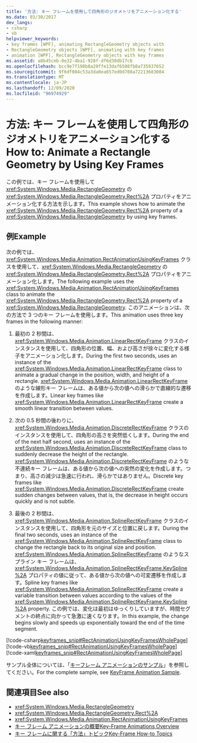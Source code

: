 ```yaml
---
title: '方法: キー フレームを使用して四角形のジオメトリをアニメーション化する'
ms.date: 03/30/2017
dev_langs:
- csharp
- vb
helpviewer_keywords:
- key frames [WPF], animating RectangleGeometry objects with
- RectangleGeometry objects [WPF], animating with key frames
- animation [WPF], RectangleGeometry objects with key frames
ms.assetid: a8b45ceb-0e32-4ba1-928f-df6d30db17c6
ms.openlocfilehash: bcc9e7f198b8a20ffe13daf6508fb8a735937652
ms.sourcegitcommit: 9f6df084c53a3da0ea657ed0d708a72213683084
ms.translationtype: MT
ms.contentlocale: ja-JP
ms.lasthandoff: 12/09/2020
ms.locfileid: "96974929"
---
```

# <a name="how-to-animate-a-rectangle-geometry-by-using-key-frames"></a><span data-ttu-id="d5ad4-102">方法: キー フレームを使用して四角形のジオメトリをアニメーション化する</span><span class="sxs-lookup"><span data-stu-id="d5ad4-102">How to: Animate a Rectangle Geometry by Using Key Frames</span></span>
<span data-ttu-id="d5ad4-103">この例では、キー フレームを使用して <xref:System.Windows.Media.RectangleGeometry> の <xref:System.Windows.Media.RectangleGeometry.Rect%2A> プロパティをアニメーション化する方法を示します。</span><span class="sxs-lookup"><span data-stu-id="d5ad4-103">This example shows how to animate the <xref:System.Windows.Media.RectangleGeometry.Rect%2A> property of a <xref:System.Windows.Media.RectangleGeometry> by using key frames.</span></span>  
  
## <a name="example"></a><span data-ttu-id="d5ad4-104">例</span><span class="sxs-lookup"><span data-stu-id="d5ad4-104">Example</span></span>  
 <span data-ttu-id="d5ad4-105">次の例では、<xref:System.Windows.Media.Animation.RectAnimationUsingKeyFrames> クラスを使用して、<xref:System.Windows.Media.RectangleGeometry> の <xref:System.Windows.Media.RectangleGeometry.Rect%2A> プロパティをアニメーション化します。</span><span class="sxs-lookup"><span data-stu-id="d5ad4-105">The following example uses the <xref:System.Windows.Media.Animation.RectAnimationUsingKeyFrames> class to animate the <xref:System.Windows.Media.RectangleGeometry.Rect%2A> property of a <xref:System.Windows.Media.RectangleGeometry>.</span></span> <span data-ttu-id="d5ad4-106">このアニメーションは、次の方法で 3 つのキー フレームを使用します。</span><span class="sxs-lookup"><span data-stu-id="d5ad4-106">This animation uses three key frames in the following manner:</span></span>  
  
1. <span data-ttu-id="d5ad4-107">最初の 2 秒間は、<xref:System.Windows.Media.Animation.LinearRectKeyFrame> クラスのインスタンスを使用して、四角形の位置、幅、および高さが徐々に変化する様子をアニメーション化します。</span><span class="sxs-lookup"><span data-stu-id="d5ad4-107">During the first two seconds, uses an instance of the <xref:System.Windows.Media.Animation.LinearRectKeyFrame> class to animate a gradual change in the position, width, and height of a rectangle.</span></span> <span data-ttu-id="d5ad4-108"><xref:System.Windows.Media.Animation.LinearRectKeyFrame> のような線形キー フレームは、ある値から次の値への滑らかで直線的な遷移を作成します。</span><span class="sxs-lookup"><span data-stu-id="d5ad4-108">Linear key frames like <xref:System.Windows.Media.Animation.LinearRectKeyFrame> create a smooth linear transition between values.</span></span>  
  
2. <span data-ttu-id="d5ad4-109">次の 0.5 秒間の後わりに、<xref:System.Windows.Media.Animation.DiscreteRectKeyFrame> クラスのインスタンスを使用して、四角形の高さを突然低くします。</span><span class="sxs-lookup"><span data-stu-id="d5ad4-109">During the end of the next half second, uses an instance of the <xref:System.Windows.Media.Animation.DiscreteRectKeyFrame> class to suddenly decrease the height of the rectangle.</span></span> <span data-ttu-id="d5ad4-110"><xref:System.Windows.Media.Animation.DiscreteRectKeyFrame> のような不連続キー フレームは、ある値から次の値への突然の変化を作成します。つまり、高さの減少は急速に行われ、滑らかではありません。</span><span class="sxs-lookup"><span data-stu-id="d5ad4-110">Discrete key frames like <xref:System.Windows.Media.Animation.DiscreteRectKeyFrame> create sudden changes between values, that is, the decrease in height occurs quickly and is not subtle.</span></span>  
  
3. <span data-ttu-id="d5ad4-111">最後の 2 秒間は、<xref:System.Windows.Media.Animation.SplineRectKeyFrame> クラスのインスタンスを使用して、四角形を元のサイズと位置に戻します。</span><span class="sxs-lookup"><span data-stu-id="d5ad4-111">During the final two seconds, uses an instance of the <xref:System.Windows.Media.Animation.SplineRectKeyFrame> class to change the rectangle back to its original size and position.</span></span> <span data-ttu-id="d5ad4-112"><xref:System.Windows.Media.Animation.SplineRectKeyFrame> のようなスプライン キー フレームは、<xref:System.Windows.Media.Animation.SplineRectKeyFrame.KeySpline%2A> プロパティの値に従って、ある値から次の値への可変遷移を作成します。</span><span class="sxs-lookup"><span data-stu-id="d5ad4-112">Spline key frames like <xref:System.Windows.Media.Animation.SplineRectKeyFrame> create a variable transition between values according to the values of the <xref:System.Windows.Media.Animation.SplineRectKeyFrame.KeySpline%2A> property.</span></span> <span data-ttu-id="d5ad4-113">この例では、変化は最初はゆっくりしていますが、時間セグメントの終点に向かって急激に速くなります。</span><span class="sxs-lookup"><span data-stu-id="d5ad4-113">In this example, the change begins slowly and speeds up exponentially toward the end of the time segment.</span></span>  
  
 [!code-csharp[keyframes_snip#RectAnimationUsingKeyFramesWholePage](~/samples/snippets/csharp/VS_Snippets_Wpf/keyframes_snip/CSharp/RectAnimationUsingKeyFramesExample.cs#rectanimationusingkeyframeswholepage)]
 [!code-vb[keyframes_snip#RectAnimationUsingKeyFramesWholePage](~/samples/snippets/visualbasic/VS_Snippets_Wpf/keyframes_snip/visualbasic/rectanimationusingkeyframesexample.vb#rectanimationusingkeyframeswholepage)]
 [!code-xaml[keyframes_snip#RectAnimationUsingKeyFramesWholePage](~/samples/snippets/xaml/VS_Snippets_Wpf/keyframes_snip/XAML/RectAnimationUsingKeyFramesExample.xaml#rectanimationusingkeyframeswholepage)]  
  
 <span data-ttu-id="d5ad4-114">サンプル全体については、「[キーフレーム アニメーションのサンプル](https://github.com/microsoft/WPF-Samples/tree/master/Animation/KeyFrameAnimation)」を参照してください。</span><span class="sxs-lookup"><span data-stu-id="d5ad4-114">For the complete sample, see [KeyFrame Animation Sample](https://github.com/microsoft/WPF-Samples/tree/master/Animation/KeyFrameAnimation).</span></span>  
  
## <a name="see-also"></a><span data-ttu-id="d5ad4-115">関連項目</span><span class="sxs-lookup"><span data-stu-id="d5ad4-115">See also</span></span>

- <xref:System.Windows.Media.RectangleGeometry>
- <xref:System.Windows.Media.RectangleGeometry.Rect%2A>
- <xref:System.Windows.Media.Animation.RectAnimationUsingKeyFrames>
- [<span data-ttu-id="d5ad4-116">キー フレーム アニメーションの概要</span><span class="sxs-lookup"><span data-stu-id="d5ad4-116">Key-Frame Animations Overview</span></span>](key-frame-animations-overview.md)
- [<span data-ttu-id="d5ad4-117">キー フレームに関する「方法」トピック</span><span class="sxs-lookup"><span data-stu-id="d5ad4-117">Key-Frame How-to Topics</span></span>](key-frame-animation-how-to-topics.md)

